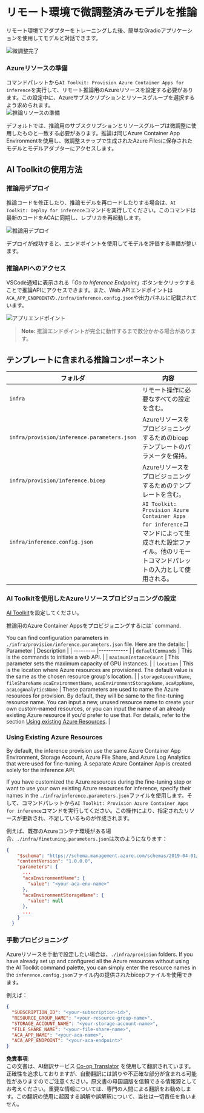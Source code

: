 <!--
CO_OP_TRANSLATOR_METADATA:
{
  "original_hash": "8782d16f62bc2bdae1f0b38f39a2417c",
  "translation_date": "2025-04-04T12:09:00+00:00",
  "source_file": "md\\01.Introduction\\03\\Remote_Interence.md",
  "language_code": "ja"
}
-->
# リモート環境で微調整済みモデルを推論

リモート環境でアダプターをトレーニングした後、簡単なGradioアプリケーションを使用してモデルと対話できます。

![微調整完了](../../../../../translated_images/log-finetuning-res.4b3ee593f24d3096742d09375adade22b217738cab93bc1139f224e5888a1cbf.ja.png)

### Azureリソースの準備
コマンドパレットから`AI Toolkit: Provision Azure Container Apps for inference`を実行して、リモート推論用のAzureリソースを設定する必要があります。この設定中に、Azureサブスクリプションとリソースグループを選択するよう求められます。  
![推論リソースの準備](../../../../../translated_images/command-provision-inference.b294f3ae5764ab45b83246d464ad5329b0de20cf380f75a699b4cc6b5495ca11.ja.png)
   
デフォルトでは、推論用のサブスクリプションとリソースグループは微調整に使用したものと一致する必要があります。推論は同じAzure Container App Environmentを使用し、微調整ステップで生成されたAzure Filesに保存されたモデルとモデルアダプターにアクセスします。

## AI Toolkitの使用方法

### 推論用デプロイ  
推論コードを修正したり、推論モデルを再ロードしたりする場合は、`AI Toolkit: Deploy for inference`コマンドを実行してください。このコマンドは最新のコードをACAに同期し、レプリカを再起動します。

![推論用デプロイ](../../../../../translated_images/command-deploy.cb6508c973d6257e649aa4f262d3c170a374da3e9810a4f3d9e03935408a592b.ja.png)

デプロイが成功すると、エンドポイントを使用してモデルを評価する準備が整います。

### 推論APIへのアクセス

VSCode通知に表示される「*Go to Inference Endpoint*」ボタンをクリックすることで推論APIにアクセスできます。また、Web APIエンドポイントは`ACA_APP_ENDPOINT`の`./infra/inference.config.json`や出力パネルに記載されています。

![アプリエンドポイント](../../../../../translated_images/notification-deploy.00f4267b7aa6a18cfaaec83a7831b5d09311d5d96a70bb4c9d651ea4a41a8af7.ja.png)

> **Note:** 推論エンドポイントが完全に動作するまで数分かかる場合があります。

## テンプレートに含まれる推論コンポーネント
 
| フォルダ | 内容 |
| ------ |--------- |
| `infra` | リモート操作に必要なすべての設定を含む。 |
| `infra/provision/inference.parameters.json` | Azureリソースをプロビジョニングするためのbicepテンプレートのパラメータを保持。 |
| `infra/provision/inference.bicep` | Azureリソースをプロビジョニングするためのテンプレートを含む。 |
| `infra/inference.config.json` | `AI Toolkit: Provision Azure Container Apps for inference`コマンドによって生成された設定ファイル。他のリモートコマンドパレットの入力として使用される。 |

### AI Toolkitを使用したAzureリソースプロビジョニングの設定
[AI Toolkit](https://marketplace.visualstudio.com/items?itemName=ms-windows-ai-studio.windows-ai-studio)を設定してください。

推論用のAzure Container Appsをプロビジョニングするには` command.

You can find configuration parameters in `./infra/provision/inference.parameters.json` file. Here are the details:
| Parameter | Description |
| --------- |------------ |
| `defaultCommands` | This is the commands to initiate a web API. |
| `maximumInstanceCount` | This parameter sets the maximum capacity of GPU instances. |
| `location` | This is the location where Azure resources are provisioned. The default value is the same as the chosen resource group's location. |
| `storageAccountName`, `fileShareName` `acaEnvironmentName`, `acaEnvironmentStorageName`, `acaAppName`,  `acaLogAnalyticsName` | These parameters are used to name the Azure resources for provision. By default, they will be same to the fine-tuning resource name. You can input a new, unused resource name to create your own custom-named resources, or you can input the name of an already existing Azure resource if you'd prefer to use that. For details, refer to the section [Using existing Azure Resources](../../../../../md/01.Introduction/03). |

### Using Existing Azure Resources

By default, the inference provision use the same Azure Container App Environment, Storage Account, Azure File Share, and Azure Log Analytics that were used for fine-tuning. A separate Azure Container App is created solely for the inference API. 

If you have customized the Azure resources during the fine-tuning step or want to use your own existing Azure resources for inference, specify their names in the `./infra/inference.parameters.json`ファイルを使用します。そして、コマンドパレットから`AI Toolkit: Provision Azure Container Apps for inference`コマンドを実行してください。この操作により、指定されたリソースが更新され、不足しているものが作成されます。

例えば、既存のAzureコンテナ環境がある場合、`./infra/finetuning.parameters.json`は次のようになります：

```json
{
    "$schema": "https://schema.management.azure.com/schemas/2019-04-01/deploymentParameters.json#",
    "contentVersion": "1.0.0.0",
    "parameters": {
      ...
      "acaEnvironmentName": {
        "value": "<your-aca-env-name>"
      },
      "acaEnvironmentStorageName": {
        "value": null
      },
      ...
    }
  }
```

### 手動プロビジョニング  
Azureリソースを手動で設定したい場合は、`./infra/provision` folders. If you have already set up and configured all the Azure resources without using the AI Toolkit command palette, you can simply enter the resource names in the `inference.config.json`ファイル内の提供されたbicepファイルを使用できます。

例えば：

```json
{
  "SUBSCRIPTION_ID": "<your-subscription-id>",
  "RESOURCE_GROUP_NAME": "<your-resource-group-name>",
  "STORAGE_ACCOUNT_NAME": "<your-storage-account-name>",
  "FILE_SHARE_NAME": "<your-file-share-name>",
  "ACA_APP_NAME": "<your-aca-name>",
  "ACA_APP_ENDPOINT": "<your-aca-endpoint>"
}
```

**免責事項**:  
この文書は、AI翻訳サービス [Co-op Translator](https://github.com/Azure/co-op-translator) を使用して翻訳されています。正確性を追求しておりますが、自動翻訳には誤りや不正確な部分が含まれる可能性がありますのでご注意ください。原文書の母国語版を信頼できる情報源としてお考えください。重要な情報については、専門の人間による翻訳をお勧めします。この翻訳の使用に起因する誤解や誤解釈について、当社は一切責任を負いません。